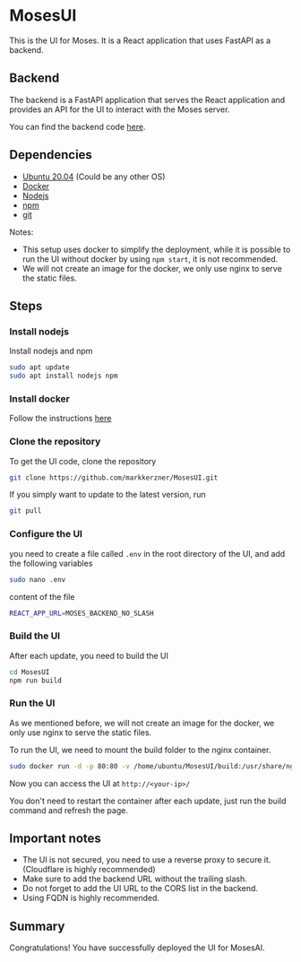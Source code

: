 # MosesUI

This is the UI for Moses. It is a React application that uses FastAPI as a backend.

## Backend

The backend is a FastAPI application that serves the React application and provides an API for the UI to interact with
the Moses server.

You can find the backend code [here](https://github.com/markkerzner/MosesUI).

## Dependencies

- [Ubuntu 20.04](https://ubuntu.com/download/desktop) (Could be any other OS)
- [Docker](https://docs.docker.com/get-docker/)
- [Nodejs](https://nodejs.org/en/download/)
- [npm](https://www.npmjs.com/get-npm)
- [git](https://git-scm.com/book/en/v2/Getting-Started-Installing-Git)

Notes:

- This setup uses docker to simplify the deployment, while it is possible to run the UI without docker by
  using `npm start`, it is not recommended.
- We will not create an image for the docker, we only use nginx to serve the static files.

## Steps

### Install nodejs

Install nodejs and npm

```bash
sudo apt update
sudo apt install nodejs npm
````

### Install docker

Follow the instructions [here](https://github.com/farshidmh/docker-labs/blob/main/install/install-ubuntu.md)

### Clone the repository

To get the UI code, clone the repository

```bash
git clone https://github.com/markkerzner/MosesUI.git
```

If you simply want to update to the latest version, run

```bash
git pull
```

### Configure the UI
you need to create a file called `.env` in the root directory of the UI, and add the following variables

```bash
sudo nano .env
```

content of the file

```bash
REACT_APP_URL=MOSES_BACKEND_NO_SLASH
```

### Build the UI

After each update, you need to build the UI

```bash
cd MosesUI
npm run build
```

### Run the UI

As we mentioned before, we will not create an image for the docker, we only use nginx to serve the static files.

To run the UI, we need to mount the build folder to the nginx container.

```bash
sudo docker run -d -p 80:80 -v /home/ubuntu/MosesUI/build:/usr/share/nginx/html:ro  nginx 
```

Now you can access the UI at `http://<your-ip>/`

You don't need to restart the container after each update, just run the build command and refresh the page.

## Important notes

- The UI is not secured, you need to use a reverse proxy to secure it.(Cloudflare is highly recommended)
- Make sure to add the backend URL without the trailing slash.
- Do not forget to add the UI URL to the CORS list in the backend.
- Using FQDN is highly recommended.

## Summary

Congratulations! You have successfully deployed the UI for MosesAI.




